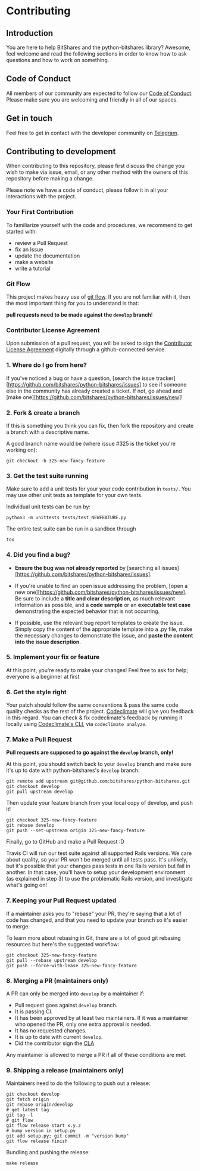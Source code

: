 # Contributing

## Introduction

You are here to help BitShares and the python-bitshares library?
Awesome, feel welcome and read the following sections in order to know
how to ask questions and how to work on something.

## Code of Conduct

All members of our community are expected to follow our [Code of
Conduct](CODE_OF_CONDUCT.md). Please make sure you are welcoming and
friendly in all of our spaces.

## Get in touch

Feel free to get in contact with the developer community on
[Telegram](https://t.me/pybitshares).

## Contributing to development

When contributing to this repository, please first discuss the change
you wish to make via issue, email, or any other method with the owners
of this repository before making a change.

Please note we have a code of conduct, please follow it in all your
interactions with the project.

### Your First Contribution

To familiarize yourself with the code and procedures, we recommend to
get started with:

* review a Pull Request
* fix an Issue
* update the documentation
* make a website
* write a tutorial

### Git Flow

This project makes heavy use of [git
flow](http://nvie.com/posts/a-successful-git-branching-model/). If you
are not familiar with it, then the most important thing for you to
understand is that:

**pull requests need to be made against the `develop` branch**!

### Contributor License Agreement

Upon submission of a pull request, you will be asked to sign the
[Contributor License Agreement](CLA.md) digitally through a
github-connected service.

### 1. Where do I go from here?

If you've noticed a bug or have a question, [search the issue
tracker][https://github.com/bitshares/python-bitshares/issues] to see if
someone else in the community has already created a ticket. If not, go
ahead and [make one][https://github.com/bitshares/python-bitshares/issues/new]!

### 2. Fork & create a branch

If this is something you think you can fix, then fork the repository and
create a branch with a descriptive name.

A good branch name would be (where issue #325 is the ticket you're working on):

    git checkout -b 325-new-fancy-feature

### 3. Get the test suite running

Make sure to add a unit tests for your your code contribution in
`tests/`. You may use other unit tests as template for your own tests.

Individual unit tests can be run by:

    python3 -m unittests tests/test_NEWFEATURE.py

The entire test suite can be run in a sandbox through

    tox

### 4. Did you find a bug?

* **Ensure the bug was not already reported** by [searching all issues][https://github.com/bitshares/python-bitshares/issues].

* If you're unable to find an open issue addressing the problem,
  [open a new one][https://github.com/bitshares/python-bitshares/issues/new]. Be sure
  to include a **title and clear description**, as much relevant
  information as possible, and a **code sample** or an **executable test
  case** demonstrating the expected behavior that is not occurring.

* If possible, use the relevant bug report templates to create the issue.
  Simply copy the content of the appropriate template into a .py file, make the
  necessary changes to demonstrate the issue, and **paste the content into the
  issue description**.

### 5. Implement your fix or feature

At this point, you're ready to make your changes! Feel free to ask for help;
everyone is a beginner at first

### 6. Get the style right

Your patch should follow the same conventions & pass the same code
quality checks as the rest of the project.
[Codeclimate](https://codeclimate.com/github/xeroc/python-bitshares)
will give you feedback in this regard. You can check & fix codeclimate's
feedback by running it locally using [Codeclimate's CLI](https://codeclimate.com/github/xeroc/python-bitshares), via
`codeclimate analyze`.

### 7. Make a Pull Request

**Pull requests are supposed to go against the `develop` branch, only!**

At this point, you should switch back to your `develop` branch and make
sure it's up to date with python-bitshares's `develop` branch:

    git remote add upstream git@github.com:bitshares/python-bitshares.git
    git checkout develop
    git pull upstream develop

Then update your feature branch from your local copy of develop, and push it!

    git checkout 325-new-fancy-feature
    git rebase develop
    git push --set-upstream origin 325-new-fancy-feature

Finally, go to GitHub and make a Pull Request :D

Travis CI will run our test suite against all supported Rails versions. We care
about quality, so your PR won't be merged until all tests pass. It's unlikely,
but it's possible that your changes pass tests in one Rails version but fail in
another. In that case, you'll have to setup your development environment (as
explained in step 3) to use the problematic Rails version, and investigate
what's going on!

### 7. Keeping your Pull Request updated

If a maintainer asks you to "rebase" your PR, they're saying that a lot of code
has changed, and that you need to update your branch so it's easier to merge.

To learn more about rebasing in Git, there are a lot of good git
rebasing resources but here's the suggested workflow:

    git checkout 325-new-fancy-feature
    git pull --rebase upstream develop
    git push --force-with-lease 325-new-fancy-feature

### 8. Merging a PR (maintainers only)

A PR can only be merged into `develop` by a maintainer if:

* Pull request goes against `develop` branch.
* It is passing CI.
* It has been approved by at least two maintainers. If it was a maintainer who opened the PR, only one extra approval is needed.
* It has no requested changes.
* It is up to date with current `develop`.
* Did the contributor sign the [CLA](CLA.md)

Any maintainer is allowed to merge a PR if all of these conditions are met.

### 9. Shipping a release (maintainers only)

Maintainers need to do the following to push out a release:

    git checkout develop
    git fetch origin
    git rebase origin/develop
    # get latest tag
    git tag -l
    # git flow
    git flow release start x.y.z
    # bump version in setup.py
    git add setup.py; git commit -m "version bump"
    git flow release finish

Bundling and pushing the release:

    make release

